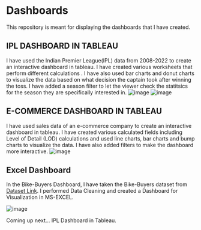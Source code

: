 # Dashboards
This repository is meant for displaying the dashboards that I have created.

## IPL DASHBOARD IN TABLEAU
I have used the Indian Premier League(IPL) data from 2008-2022 to create an interactive dashboard in tableau.
I have created various worksheets that perform different calculations . I have also used bar charts and donut charts to visualize the data based on what decision the captain took after winning the toss.
I have added a season filter to let the viewer check the statitsics for the season they are specifically interested in.
![image](https://github.com/gautam-girotra/Dashboards/assets/69039186/85fb4ced-ec84-4b68-abb6-ea8d3de67f02)
![image](https://github.com/gautam-girotra/Dashboards/assets/69039186/50786df5-b55c-46f7-b8a6-57d0508b73c6)
 

## E-COMMERCE DASHBOARD IN TABLEAU
I have used sales data of an e-commerce company to create an interactive dashboard in tableau.
I have created various calculated fields including Level of Detail (LOD) calculations and used line charts, bar charts and bump charts to visualize the data.
I have also added filters to make the dashboard more interactive.
![image](https://github.com/gautam-girotra/Dashboards/assets/69039186/109614ed-35c6-4715-b03f-81db8c3161b1)

## Excel Dashboard
In the Bike-Buyers Dashboard, I have taken the Bike-Buyers dataset from [Dataset Link](https://www.youtube.com/redirect?event=video_description&redir_token=QUFFLUhqa2xkMWQzTEJDMmxHRjZMQ1dEa0poQkxlSWFEQXxBQ3Jtc0tsQWd6R3Y1R1Z0RWl5MVcySFVzRWoxcWZvUU9xT3Jvcl9xUmNvNGZHSzg4Uk9zbzN3NUN0ZFQ2VjdjdmlEWVljOG9vUnJqZEJoVGtzcjg1aUFZaW9VZ0FPLWJoaThQYTkzQmZrcl9KMnRxUHhQR0h1QQ&q=https%3A%2F%2Fgithub.com%2FAlexTheAnalyst%2FExcel-Tutorial%2Fblob%2Fmain%2FExcel%2520Project%2520Dataset.xlsx&v=opJgMj1IUrc). 
I performed Data Cleaning and created a Dashboard for Visualization in MS-EXCEL.  

![image](https://github.com/gautam-girotra/Dashboards/assets/69039186/d81f0cfb-20fc-44eb-bd64-b84da77b1662)

Coming up next... IPL Dashboard in Tableau.

